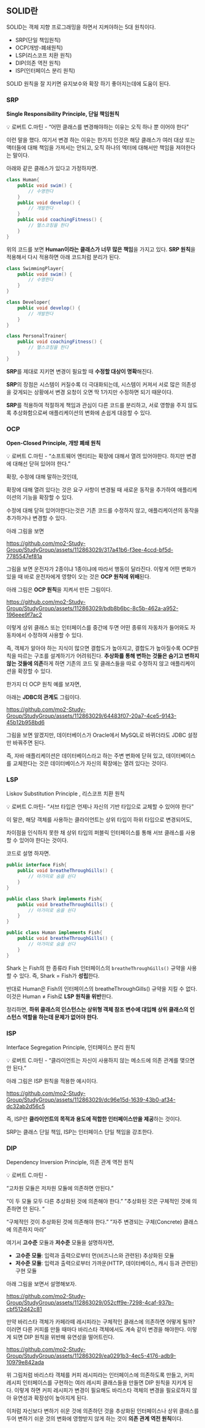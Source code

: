 ## SOLID란

SOLID는 객체 지향 프로그래밍을 하면서 지켜야하는 5대 원칙이다.

- SRP(단일 책임원칙)
- OCP(개방-폐쇄원칙)
- LSP(리스코프 치환 원칙)
- DIP(의존 역전 원칙)
- ISP(인터페이스 분리 원칙)

SOLID 원칙을 잘 지키면 유지보수와 확장 하기 좋아지는데에 도움이 된다.

### **SRP**

**Single Responsibility Principle, 단일 책임원칙**

<aside>
💡 로버트 C.마틴 - “어떤 클래스를 변경해야하는 이유는 오직 하나 뿐 이어야 한다”

</aside>

이런 말을 했다. 여기서 변경 하는 이유는 한가지 인것은 해당 클래스가 여러 대상 또는 액터들에 대해 책임을 가져서는 안되고, 오직 하나의 엑터에 대해서만 책임을 져야한다는 말이다.

아래와 같은 클래스가 있다고 가정하자면.

```java
class Human{
	public void swim() {
		// 수영한다
	}
	public void develop() {
		// 개발한다
	}
	public void coachingFitness() {
		// 헬스코칭을 한다
	}
}
```

위의 코드를 보면 **Human이라는 클래스가 너무 많은 책임**을 가지고 있다. **SRP 원칙**을 적용해서 다시 적용하면 아래 코드처럼 분리가 된다.

```java
class SwimmingPlayer{
	public void swim() {
		// 수영한다
	}
}

class Developer{
	public void develop() {
		// 개발한다
	}
}

class PersonalTrainer{
	public void coachingFitness() {
		// 헬스코칭을 한다
	}
}
```

**SRP**를 제대로 지키면 변경이 필요할 때 **수정할 대상이 명확**해진다.

**SRP**의 장점은 시스템이 커질수록 더 극대화되는데, 시스템이 커져서 서로 많은 의존성을 갖게되는 상황에서 변경 요청이 오면 딱 1가지만 수정하면 되기 때문이다. 

**SRP**를 적용하여 적절하게 책임과 관심이 다른 코드를 분리하고, 서로 영향을 주지 않도록 추상화함으로써 애플리케이션의 변화에 손쉽게 대응할 수 있다.

### **OCP**

**Open-Closed Principle, 개방 폐쇄 원칙**

<aside>
💡 로버트 C.마틴 - “소프트웨어 엔티티는 확장에 대해서 열려 있어야한다. 하지만 변경에 대해선 닫혀 있어야 한다.”

</aside>

확장, 수정에 대해 말하는것인데,

확장에 대해 열려 있다는 것은 요구 사항이 변경될 때 새로운 동작을 추가하여 애플리케이션의 기능을 확장할 수 있다.

수정에 대해 닫혀 있어야한다는것은 기존 코드를 수정하지 않고, 애플리케이션의 동작을 추가하거나 변경할 수 있다.

아래 그림을 보면

https://github.com/mo2-Study-Group/StudyGroup/assets/112863029/317a41b6-f3ee-4ccd-bf5d-7785547ef81a

그림을 보면 운전자가 2종이냐 1종이냐에 따라서 행동이 달라진다.
이렇게 어떤 변화가 있을 때 바로 운전자에게 영향이 오는 것은 **OCP 원칙에 위배**된다.

아래 그림은 **OCP 원칙**을 지켜서 만든 그림이다.

https://github.com/mo2-Study-Group/StudyGroup/assets/112863029/bdb8b6bc-8c5b-462a-a952-196eee9f7ac2

이렇게 상위 클래스 또는 인터페이스를 중간에 두면 어떤 종류의 자동차가 들어와도 자동차에서 수정하여 사용할 수 있다.

즉, 객체가 알아야 하는 지식이 많으면 결합도가 높아지고, 결합도가 높아질수록 OCP원칙을 따르는 구조를 설계하기가 어려워진다.
**추상화를 통해 변하는 것들은 숨기고 변하지 않는 것들에 의존**하게 하면 기존의 코드 및 클래스들을 따로 수정하지 않고 애플리케이션을 확장할 수 있다.

한가지 더 OCP 원칙 예를 보자면,

아래는 **JDBC의 관계도** 그림이다.

https://github.com/mo2-Study-Group/StudyGroup/assets/112863029/64483f07-20a7-4ce5-9143-45b12b958bd6

그림을 보면 알겠지만, 데이터베이스가 Oracle에서 MySQL로 바뀌더라도 JDBC 설정만 바꿔주면 된다.

즉, 자바 애플리케이션은 데이터베이스라고 하는 주변 변화에 닫혀 있고, 데이터베이스를 교체한다는 것은 데이터베이스가 자신의 확장에는 열려 있다는 것이다.

### LSP

Liskov Substitution Principle , 리스코프 치환 원칙

<aside>
💡 로버트 C.마틴- “서브 타입은 언제나 자신의 기반 타입으로 교체할 수 있어야 한다”

</aside>

이 말은, 해당 객체를 사용하는 클라이언트는 상위 타입이 하위 타입으로 변경되어도, 

차이점을 인식하지 못한 채 상위 타입의 퍼블릭 인터페이스를 통해 서브 클래스를 사용할 수 있어야 한다는 것이다.

코드로 설명 하자면. 

```java
public interface Fish{
	public void breatheThroughGills() {
		// 아가미로 숨을 쉰다
	}
}

public class Shark implements Fish{
	public void breatheThroughGills() {
		// 아가미로 숨을 쉰다
	}
}

public class Human implements Fish{
	public void breatheThroughGills() {
		// 아가미로 숨을 쉰다
	}
}
```

Shark 는 Fish의 한 종류라 Fish 인터페이스의 `breatheThroughGills()` 규약을 사용할 수 있다.
즉, Shark = Fish가 **성립**한다.

반대로 Human은 Fish의 인터페이스의 breatheThroughGills() 규약을 지킬 수 없다.
이것은 Human ≠ Fish로 **LSP 원칙을 위반**한다.

정리하면, **하위 클래스의 인스턴스는 상위형 객체 참조 변수에 대입해 상위 클래스의 인스턴스 역할을 하는데 문제가 없어야 한다.**

### ISP

Interface Segregation Principle, 인터페이스 분리 원칙

<aside>
💡 로버트 C.마틴 - “클라이언트는 자신이 사용하지 않는 메소드에 의존 관계를 맺으면 안 된다.”

</aside>

아래 그림은 ISP 원칙을 적용한 예시이다.

https://github.com/mo2-Study-Group/StudyGroup/assets/112863029/dc96e15d-1639-43b0-af34-dc32ab2d56c5

즉, ISP란 **클라이언트의 목적과 용도에 적합한 인터페이스만을 제공**하는 것이다.

SRP는 클래스 단일 책임, ISP는 인터페이스 단일 책임을 강조한다.

### DIP

Dependency Inversion Principle, 의존 관계 역전 원칙

<aside>
💡 로버트 C.마틴 -

“고차원 모듈은 저차원 모듈에 의존하면 안된다.”

“이 두 모듈 모두 다른 추상화된 것에 의존해야 한다.”
”추상화된 것은 구체적인 것에 의존하면 안 된다. “

“구체적인 것이 추상화된 것에 의존해야 한다.”
”자주 변경되는 구체(Concrete) 클래스에 의존하지 마라”

</aside>

여기서 **고수준** 모듈과 **저수준** 모듈을 설명하자면,

- **고수준 모듈**: 입력과 출력으로부터 먼(비즈니스와 관련된) 추상화된 모듈
- **저수준 모듈**: 입력과 출력으로부터 가까운(HTTP, 데이터베이스, 캐시 등과 관련된) 구현 모듈

아래 그림을 보면서 설명해보자.

https://github.com/mo2-Study-Group/StudyGroup/assets/112863029/052cff9e-7298-4caf-937b-cbf512d42c81

만약 바리스타 객체가 카페라떼 레시피라는 구체적인 클래스에 의존하면 어떻게 될까?
이러면 다른 커피를 만들 때마다 바리스타 객체에서도 계속 같이 변경을 해야한다.
이렇게 되면 DIP 원칙을 위반해 유연성을 떨어트린다.

https://github.com/mo2-Study-Group/StudyGroup/assets/112863029/ea0291b3-4ec5-4176-adb9-10979e842ada

위 그림처럼 바리스타 객체를 커피 레시피라는 인터페이스에 의존하도록 만들고, 커피 레시피 인터페이스를 구현하는 여러 레시피 클래스들을 만들면 DIP 원칙을 지키게 된다.
이렇게 하면 커피 레시피가 변경이 필요해도 바리스타 객체의 변경을 필요로하지 않아 유연성과 확장성이 높아지게 된다.

이처럼 자신보다 변하기 쉬운 것에 의존하던 것을 추상화된 인터페이스나 상위 클래스를 두어 변하기 쉬운 것의 변화에 영향받지 않게 하는 것이 **의존 관계 역전 원칙**이다.

